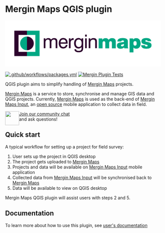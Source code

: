 # Mergin Maps QGIS plugin
<img src="Mergin/images/mm_logo.png">

[![.github/workflows/packages.yml](https://github.com/lutraconsulting/qgis-mergin-plugin/actions/workflows/packages.yml/badge.svg)](https://github.com/lutraconsulting/qgis-mergin-plugin/actions/workflows/packages.yml)
[![Mergin Plugin Tests](https://github.com/lutraconsulting/qgis-mergin-plugin/actions/workflows/run-test.yml/badge.svg)](https://github.com/lutraconsulting/qgis-mergin-plugin/actions/workflows/run-test.yml)

QGIS plugin aims to simplify handling of [Mergin Maps](https://public.cloudmergin.com/) projects.

[Mergin Maps](https://public.cloudmergin.com/) is a service to store, synchronise and manage GIS data and QGIS projects. Currently, [Mergin Maps](https://public.cloudmergin.com/) is used as the back-end of [Mergin Maps Input](https://inputapp.io/), an [open source](https://github.com/lutraconsulting/input) mobile application to collect data in field.

<div><img align="left" width="45" height="45" src="https://raw.githubusercontent.com/MerginMaps/docs/main/src/.vuepress/public/slack.svg"><a href="https://merginmaps.com/community/join">Join our community chat</a><br/>and ask questions!</div>

## Quick start

A typical workflow for setting up a project for field survey:
1. User sets up the project in QGIS desktop
2. The project gets uploaded to [Mergin Maps](https://public.cloudmergin.com/)
3. Projects and data will be available on [Mergin Maps Input](https://inputapp.io/) mobile application
4. Collected data from [Mergin Maps Input](https://inputapp.io/) will be synchronised back to [Mergin Maps](https://public.cloudmergin.com/)
5. Data will be available to view on QGIS desktop

Mergin Maps QGIS plugin will assist users with steps 2 and 5.

## Documentation
To learn more about how to use this plugin, see [user's documentation](https://help.cloudmergin.com/working-with-qgis-plugin.html)

